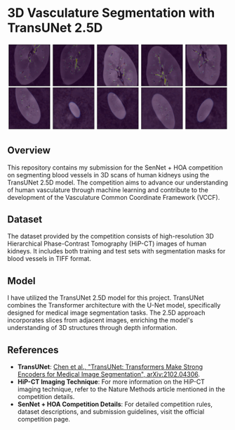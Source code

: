 

# 3D Vasculature Segmentation with TransUNet 2.5D

![image description](img/results.png)


## Overview

This repository contains my submission for the SenNet + HOA competition on segmenting blood vessels in 3D scans of human kidneys using the TransUNet 2.5D model. The competition aims to advance our understanding of human vasculature through machine learning and contribute to the development of the Vasculature Common Coordinate Framework (VCCF).

## Dataset

The dataset provided by the competition consists of high-resolution 3D Hierarchical Phase-Contrast Tomography (HiP-CT) images of human kidneys. It includes both training and test sets with segmentation masks for blood vessels in TIFF format.

## Model

I have utilized the TransUNet 2.5D model for this project. TransUNet combines the Transformer architecture with the U-Net model, specifically designed for medical image segmentation tasks. The 2.5D approach incorporates slices from adjacent images, enriching the model's understanding of 3D structures through depth information.





## References

- **TransUNet**: [Chen et al., "TransUNet: Transformers Make Strong Encoders for Medical Image Segmentation", arXiv:2102.04306](https://arxiv.org/abs/2102.04306).
- **HiP-CT Imaging Technique**: For more information on the HiP-CT imaging technique, refer to the Nature Methods article mentioned in the competition details.
- **SenNet + HOA Competition Details**: For detailed competition rules, dataset descriptions, and submission guidelines, visit the official competition page.

